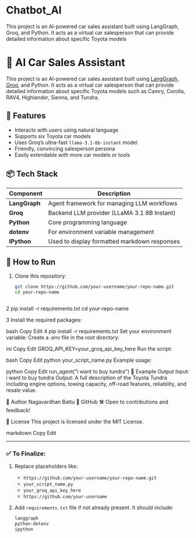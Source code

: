 # Chatbot_AI
This project is an AI-powered car sales assistant built using LangGraph, Groq, and Python. It acts as a virtual car salesperson that can provide detailed information about specific Toyota models 

# 🚗 AI Car Sales Assistant

This project is an AI-powered car sales assistant built using [LangGraph](https://github.com/langchain-ai/langgraph), [Groq](https://groq.com/), and Python. It acts as a virtual car salesperson that can provide detailed information about specific Toyota models such as Camry, Corolla, RAV4, Highlander, Sienna, and Tundra.

## 🧠 Features

- Interacts with users using natural language
- Supports six Toyota car models
- Uses Groq’s ultra-fast `llama-3.1-8b-instant` model
- Friendly, convincing salesperson persona
- Easily extendable with more car models or tools

## 📦 Tech Stack

| Component | Description |
|----------|-------------|
| **LangGraph** | Agent framework for managing LLM workflows |
| **Groq** | Backend LLM provider (LLaMA 3.1 8B Instant) |
| **Python** | Core programming language |
| **dotenv** | For environment variable management |
| **IPython** | Used to display formatted markdown responses |

## 🚀 How to Run

1. Clone this repository:
   ```bash
   git clone https://github.com/your-username/your-repo-name.git
   cd your-repo-name



 2  pip install -r requirements.txt
 cd your-repo-name

3 Install the required packages:

bash
Copy
Edit
4 pip install -r requirements.txt
Set your environment variable:
Create a .env file in the root directory:

ini
Copy
Edit
GROQ_API_KEY=your_groq_api_key_here
Run the script:

bash
Copy
Edit
python your_script_name.py
Example usage:

python
Copy
Edit
run_agent("i want to buy tundra")
🧪 Example Output
Input: i want to buy tundra
Output: A full description of the Toyota Tundra including engine options, towing capacity, off-road features, reliability, and resale value.

👤 Author
Nagavardhan Battu
🔗 GitHub
🛠 Open to contributions and feedback!

📄 License
This project is licensed under the MIT License.

markdown
Copy
Edit

---

### ✅ To Finalize:

1. Replace placeholders like:
   - `https://github.com/your-username/your-repo-name.git`
   - `your_script_name.py`
   - `your_groq_api_key_here`
   - `https://github.com/your-username`

2. Add `requirements.txt` file if not already present. It should include:
   ```txt
   langgraph
   python-dotenv
   ipython
